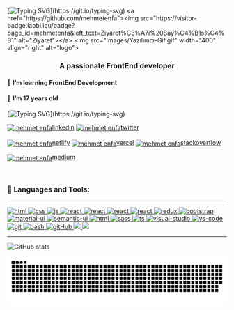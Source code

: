 [![Typing SVG](https://readme-typing-svg.herokuapp.com?font=Timmana&size=30&duration=6000&color=F74747&center=true&vCenter=true&lines=%F0%9F%94%97+Hi+there+I+am+Mehmet...)](https://git.io/typing-svg)
<a href="https://github.com/mehmetenfa"><img src="https://visitor-badge.laobi.icu/badge?page_id=mehmetenfa&left_text=Ziyaret%C3%A7i%20Say%C4%B1s%C4%B1" alt="Ziyaret"></a>
<img src="images/Yazılımcı-Gif.gif" width="400" align="right" alt="logo">
<h3 align="center">A passionate FrontEnd developer</h3>
<h4>🔭 I’m learning FrontEnd Development  </h4>
<h4>🔭 I’m 17 years old </h4>


[![Typing SVG](https://readme-typing-svg.herokuapp.com?font=Timmana&size=30&duration=6000&color=F74747&center=true&vCenter=true&lines=%F0%9F%94%97+Connect+with+me...)](https://git.io/typing-svg)
<p align="left">

  <a href="https://www.linkedin.com/in/mehmetenfa/" target="blank"><img align="center" src="https://raw.githubusercontent.com/rahuldkjain/github-profile-readme-generator/master/src/images/icons/Social/linked-in-alt.svg" alt="mehmet enfa" height="30" width="40" />linkedin</a>
  <a href="https://twitter.com/mhmt_enf" target="blank"><img align="center" src="https://raw.githubusercontent.com/rahuldkjain/github-profile-readme-generator/master/src/images/icons/Social/twitter.svg" alt="mehmet enfa" height="30" width="40" />twitter</a>
  <br><br>
  <a href="https://app.netlify.com/teams/mehmetenfa/overview" target="blank"><img align="center" src="https://cdn.jsdelivr.net/npm/simple-icons@3.0.1/icons/netlify.svg" alt="mehmet enfa" height="30" width="40" />netlify</a>
<a href="" target="blank"><img align="center" src="https://cdn.jsdelivr.net/npm/simple-icons@3.0.1/icons/vercel.svg" alt="mehmet enfa" height="30" width="40" />vercel</a>
<a href="https://stackoverflow.com/users/20199013/mehmet-enfa-vakitsayan" target="blank"><img align="center" src="https://cdn.jsdelivr.net/npm/simple-icons@7.5.0/icons/stackoverflow.svg" alt="mehmet enfa" height="30" width="40" />stackoverflow</a>

<a href="https://medium.com/@mehmet.enfa" target="blank"><img align="center" src="https://cdn.jsdelivr.net/npm/simple-icons@7.5.0/icons/medium.svg" alt="mehmet enfa" height="30" width="40" />medium</a>

  <br>

### 🔧 Languages and Tools:
<hr>

<a href="#" target="_blank"> <img src="https://upload.wikimedia.org/wikipedia/commons/thumb/6/61/HTML5_logo_and_wordmark.svg/1200px-HTML5_logo_and_wordmark.svg.png" alt="html" height="60"/> </a>
<a href="#" target="_blank"> <img src="https://upload.wikimedia.org/wikipedia/commons/thumb/d/d5/CSS3_logo_and_wordmark.svg/640px-CSS3_logo_and_wordmark.svg.png" alt="css" height="60"/> </a>
<a href="#" target="_blank"> <img src="https://cdn.icon-icons.com/icons2/2108/PNG/512/javascript_icon_130900.png" alt="js" height="60"/> </a>
<a href="# " target="_blank"> <img src="https://cdn.icon-icons.com/icons2/2415/PNG/512/react_original_wordmark_logo_icon_146375.png" alt="react" width="60"/> </a>
<a href="# " target="_blank"> <img src="https://seeklogo.com/images/N/next-js-logo-8FCFF51DD2-seeklogo.com.png" alt="react" width="60"/> </a>
<a href="# " target="_blank"> <img src="https://upload.wikimedia.org/wikipedia/commons/4/4c/Typescript_logo_2020.svg" alt="react" width="60"/> </a>
<a href="# " target="_blank"> <img src="https://upload.wikimedia.org/wikipedia/commons/thumb/d/d5/Tailwind_CSS_Logo.svg/2048px-Tailwind_CSS_Logo.svg.png" alt="react" width="60"/> </a>
<a href="#" target="_blank"> <img src="https://upload.wikimedia.org/wikipedia/commons/4/49/Redux.png" alt="redux" height="60"/> </a>
<a href="#" target="_blank"> <img src="https://cdn.icon-icons.com/icons2/2415/PNG/512/bootstrap_plain_wordmark_logo_icon_146620.png" alt="bootstrap" height="60"/> </a>
<a href="#" target="_blank"> <img src="https://mui.com/static/logo.png" alt="material-ui" height="55"/> </a>
<a href="#" target="_blank"> <img src="https://react.semantic-ui.com/logo.png" alt="semantic-ui" height="60"/> </a>
<a href="#" target="_blank"> <img src="https://user-images.githubusercontent.com/89463157/184048993-32bb00ed-54e3-438f-b009-1ccfee967b4a.png" alt="html" height="60"/> </a>
<a href="#" target="_blank"> <img src="https://upload.wikimedia.org/wikipedia/commons/thumb/9/96/Sass_Logo_Color.svg/1200px-Sass_Logo_Color.svg.png" alt="sass" height="50"/> </a>
<a href="#" target="_blank"> <img src="https://as1.ftcdn.net/v2/jpg/03/21/78/18/1000_F_321781826_tgfihu50c7AcvFDW6Un9mbQ8qzJQhOwQ.jpg" alt="ts" height="50"/> </a>
<a href="#" target="_blank"> <img src="https://img.icons8.com/color/452/visual-studio-2019.png" alt="visual-studio" height="50"/> </a>
<a href="#" target="_blank"> <img src="https://www.pngitem.com/pimgs/m/80-800968_vscode-visual-studio-logo-png-transparent-png.png" alt="vs-code" height="50"/> </a>
<a href="#" target="_blank"> <img src="https://www.vectorlogo.zone/logos/git-scm/git-scm-icon.svg" alt="git" height="50"/> </a>
<a href="#" target="_blank"> <img src="https://www.vectorlogo.zone/logos/gnu_bash/gnu_bash-icon.svg" alt="bash" height="50"/> </a>
<a href="#" target="_blank"> <img src="https://pbs.twimg.com/profile_images/1414990564408262661/r6YemvF9_400x400.jpg" alt="gitHub" height="50"/> </a>
<a href="#" target="_blank"> <img src="https://img.shields.io/badge/jira-1e90ff.svg?&style=for-the-badge&logo=jira&logoColor=white" height="35"/> </a>
<a href="#" target="_blank"> <img src="https://upload.wikimedia.org/wikipedia/commons/thumb/b/b9/Slack_Technologies_Logo.svg/1280px-Slack_Technologies_Logo.svg.png" height="30"/> </a>


<hr>



<!-- ![GitHub stats](https://github-readme-stats.vercel.app/api?username=qxan&show_icons=true) -->
![GitHub stats](https://github-readme-streak-stats.herokuapp.com/?user=mehmetenfa&theme=tokyonight&hide_border=false)<br/> 




![snake gif](https://github.com/qxan/qxan/blob/output/github-contribution-grid-snake.svg)
